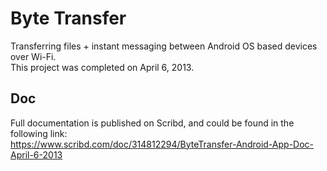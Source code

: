 # Byte Transfer

Transferring files + instant messaging between Android OS based devices over Wi-Fi.  
This project was completed on April 6, 2013.  

## Doc

Full documentation is published on Scribd, and could be found in the following link:  
https://www.scribd.com/doc/314812294/ByteTransfer-Android-App-Doc-April-6-2013
